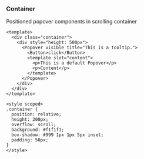### Container

Positioned popover components in scrolling container

<!--start-code-->

```vue
<template>
  <div class="container">
    <div style="height: 500px">
      <Popover visible title="This is a tooltip.">
        <Button>click</Button>
        <template slot="content">
          <p>This is a default Popover</p>
          <p>Content</p>
        </template>
      </Popover>
    </div>
  </div>
</template>

<style scoped>
.container {
  position: relative;
  height: 200px;
  overflow: scroll;
  background: #f1f1f1;
  box-shadow: #999 1px 1px 5px inset;
  padding: 50px;
}
</style>
```

<!--end-code-->
